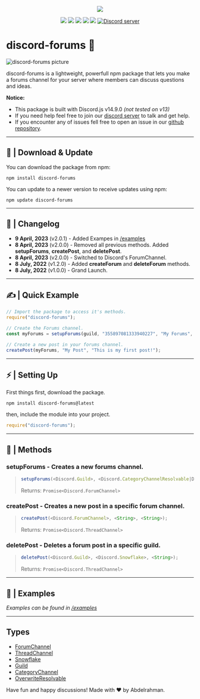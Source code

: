 <p align="center"><a href="https://nodei.co/npm/discord-forums/"><img src="https://nodei.co/npm/discord-forums.png"></a></p>
<p align="center"><img src="https://img.shields.io/npm/v/discord-forums"> <img src="https://img.shields.io/github/repo-size/Abdelrahman-Mohammad/discord-forums"> <img src="https://img.shields.io/npm/l/discord-forums"> <img src="https://img.shields.io/github/contributors/Abdelrahman-Mohammad/discord-forums"> <img src="https://img.shields.io/github/package-json/dependency-version/Abdelrahman-Mohammad/discord-forums/mongoose">
  <a href="https://discord.gg/rk7cVyk"><img src="https://discordapp.com/api/guilds/753938142246994031/widget.png" alt="Discord server"/></a></p>

# **discord-forums** 💬

![discord-forums picture](https://i.ibb.co/DbV86bj/discord-forums.jpg)

discord-forums is a lightweight, powerfull npm package that lets you make a forums channel for your server where members can discuss questions and ideas.

**Notice:**

- This package is built with Discord.js v14.9.0 _(not tested on v13)_
- If you need help feel free to join our <a href="https://discord.gg/hnzXhDh">discord server</a> to talk and get help.
- If you encounter any of issues fell free to open an issue in our <a href="https://github.com/Abdelrahman-Mohammad/discord-forums/issues">github repository</a>.

---

## **📁 | Download & Update**

You can download the package from npm:

```cli
npm install discord-forums
```

You can update to a newer version to receive updates using npm:

```cli
npm update discord-forums
```

---

## **📰 | Changelog**

- **9 April, 2023** (v2.0.1) - Added Exampes in [/examples](https://github.com/Abdelrahman-Mohammad/discord-forums/tree/main/examples)
- **8 April, 2023** (v2.0.0) - Removed all previous methods. Added **setupForums**, **createPost**, and **deletePost**.
- **8 April, 2023** (v2.0.0) - Switched to Discord's ForumChannel.
- **8 July, 2022** (v1.2.0) - Added **createForum** and **deleteForum** methods.
- **8 July, 2022** (v1.0.0) - Grand Launch.

---

## **✍ | Quick Example**

```js
// Import the package to access it's methods.
require("discord-forums");

// Create the Forums channel.
const myForums = setupForums(guild, "355897081333940227", "My Forums", [...]);

// Create a new post in your forums channel.
createPost(myForums, "My Post", "This is my first post!");
```

---

## **⚡ | Setting Up**

First things first, download the package.

```cli
npm install discord-forums@latest
```

then, include the module into your project.

```js
require("discord-forums");
```

---

## **🔧 | Methods**

### **setupForums** - Creates a new forums channel.

> ```js
> setupForums(<Discord.Guild>, <Discord.CategoryChannelResolvable|Discord.Snowflake>, <String>, <Array<Discord.OverwriteResolvable>>);
> ```
>
> Returns: `Promise<Discord.ForumChannel>`

### **createPost** - Creates a new post in a specific forum channel.

> ```js
> createPost(<Discord.ForumChannel>, <String>, <String>);
> ```
>
> Returns: `Promise<Discord.ThreadChannel>`

### **deletePost** - Deletes a forum post in a specific guild.

> ```js
> deletePost(<Discord.Guild>, <Discord.Snowflake>, <String>);
> ```
>
> Returns: `Promise<Discord.ThreadChannel>`

---

## 📝 | Examples

_Examples can be found in [/examples](https://github.com/Abdelrahman-Mohammad/discord-forums/tree/main/examples)_

---

## Types

- [ForumChannel](https://discord.js.org/#/docs/discord.js/14.9.0/class/ForumChannel)
- [ThreadChannel](https://discord.js.org/#/docs/discord.js/14.9.0/class/ThreadChannel)
- [Snowflake](https://discord.js.org/#/docs/discord.js/14.9.0/typedef/Snowflake)
- [Guild](https://discord.js.org/#/docs/discord.js/14.9.0/class/Guild)
- [CategoryChannel](https://discord.js.org/#/docs/discord.js/14.9.0/class/CategoryChannel)
- [OverwriteResolvable](https://discord.js.org/#/docs/discord.js/14.9.0/typedef/OverwriteResolvable)

Have fun and happy discussions! Made with ❤ by Abdelrahman.
